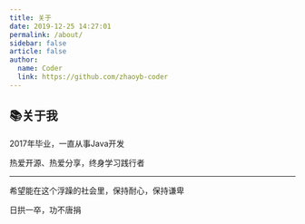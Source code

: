 ```yaml
---
title: 关于
date: 2019-12-25 14:27:01
permalink: /about/
sidebar: false
article: false
author:
  name: Coder
  link: https://github.com/zhaoyb-coder
---
```


## 📚关于我

2017年毕业，一直从事Java开发

热爱开源、热爱分享，终身学习践行者

------

希望能在这个浮躁的社会里，保持耐心，保持谦卑

日拱一卒，功不唐捐